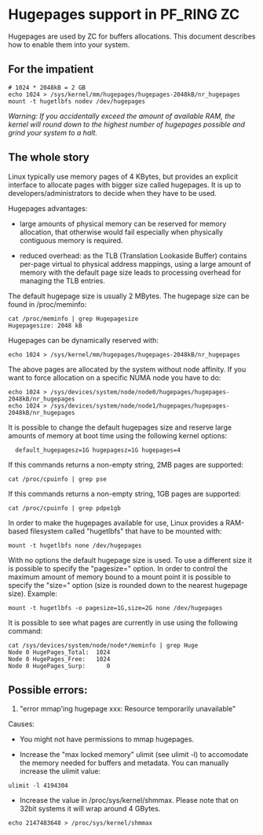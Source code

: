 # Hugepages support in PF_RING ZC

Hugepages are used by ZC for buffers allocations. This document describes 
how to enable them into your system. 

## For the impatient
```
# 1024 * 2048kB = 2 GB
echo 1024 > /sys/kernel/mm/hugepages/hugepages-2048kB/nr_hugepages
mount -t hugetlbfs nodev /dev/hugepages
```

_Warning: If you accidentally exceed the amount of available RAM, the kernel will round down to the highest number of hugepages possible and grind your system to a halt._

## The whole story
Linux typically use memory pages of 4 KBytes, but provides an explicit 
interface to allocate pages with bigger size called hugepages. It is up 
to developers/administrators to decide when they have to be used. 

Hugepages advantages:

- large amounts of physical memory can be reserved for memory allocation, 
  that otherwise would fail especially when physically contiguous memory 
  is required.

- reduced overhead: as the TLB (Translation Lookaside Buffer) contains 
  per-page virtual to physical address mappings, using a large amount of
  memory with the default page size leads to processing overhead for 
  managing the TLB entries.

The default hugepage size is usually 2 MBytes. The hugepage size can be 
found in /proc/meminfo:

```
cat /proc/meminfo | grep Hugepagesize
Hugepagesize: 2048 kB 
```

Hugepages can be dynamically reserved with:

```
echo 1024 > /sys/kernel/mm/hugepages/hugepages-2048kB/nr_hugepages
```

The above pages are allocated by the system without node affinity. If
you want to force allocation on a specific NUMA node you have to do:

```
echo 1024 > /sys/devices/system/node/node0/hugepages/hugepages-2048kB/nr_hugepages
echo 1024 > /sys/devices/system/node/node1/hugepages/hugepages-2048kB/nr_hugepages
```

It is possible to change the default hugepages size and reserve large 
amounts of memory at boot time using the following kernel options:

```
  default_hugepagesz=1G hugepagesz=1G hugepages=4
```

If this commands returns a non-empty string, 2MB pages are supported:

```
cat /proc/cpuinfo | grep pse
```

If this commands returns a non-empty string, 1GB pages are supported:

```
cat /proc/cpuinfo | grep pdpe1gb
```

In order to make the hugepages available for use, Linux provides a 
RAM-based filesystem called "hugetlbfs" that have to be mounted with:

```
mount -t hugetlbfs none /dev/hugepages
```

With no options the default hugepage size is used. To use a different
size it is possible to specify the "pagesize=" option.
In order to control the maximum amount of memory bound to a mount point
it is possible to specify the "size=" option (size is rounded down to 
the nearest hugepage size). 
Example:

```
mount -t hugetlbfs -o pagesize=1G,size=2G none /dev/hugepages
```

It is possible to see what pages are currently in use using the
following command:

```
cat /sys/devices/system/node/node*/meminfo | grep Huge
Node 0 HugePages_Total:  1024
Node 0 HugePages_Free:   1024
Node 0 HugePages_Surp:      0
```

## Possible errors:
1. "error mmap'ing hugepage xxx: Resource temporarily unavailable"

Causes:
- You might not have permissions to mmap hugepages.

- Increase the "max locked memory" ulimit (see ulimit -l) to accomodate 
  the memory needed for buffers and metadata. You can manually increase 
  the ulimit value:

```
ulimit -l 4194304
```

- Increase the value in /proc/sys/kernel/shmmax. Please note that on 
  32bit systems it will wrap around 4 GBytes.

```
echo 2147483648 > /proc/sys/kernel/shmmax
```

